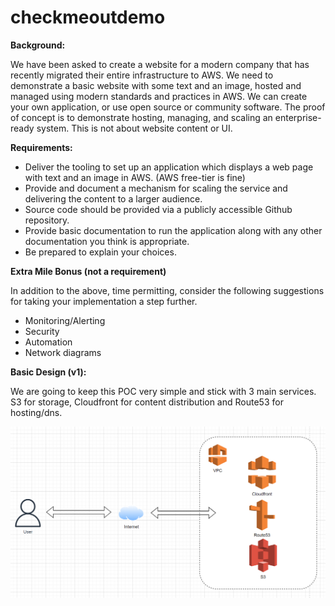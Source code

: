 # checkmeoutdemo

**Background:**

We have been asked to create a website for a modern company that has recently migrated
their entire infrastructure to AWS. We need to demonstrate a basic website with some
text and an image, hosted and managed using modern standards and practices in AWS.
We can create your own application, or use open source or community software. The proof
of concept is to demonstrate hosting, managing, and scaling an enterprise-ready system.
This is not about website content or UI.

**Requirements:**

* Deliver the tooling to set up an application which displays a web page with text and
an image in AWS. (AWS free-tier is fine)
* Provide and document a mechanism for scaling the service and delivering the
content to a larger audience.
* Source code should be provided via a publicly accessible Github repository.
* Provide basic documentation to run the application along with any other
documentation you think is appropriate.
* Be prepared to explain your choices.


**Extra Mile Bonus (not a requirement)**

In addition to the above, time permitting, consider the following suggestions for taking your
implementation a step further.
* Monitoring/Alerting
* Security
* Automation
* Network diagrams

**Basic Design (v1):**

We are going to keep this POC very simple and stick with 3 main services. S3 for storage, Cloudfront for content distribution and Route53 for hosting/dns. 

![This is an image](/v1/docs/infra_v1.PNG)

